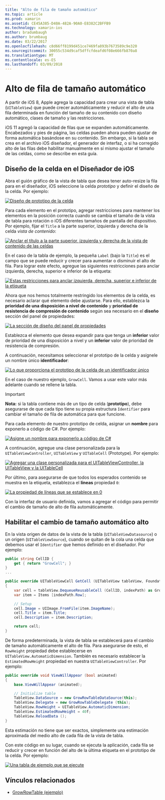 ```yaml
---
title: "Alto de fila de tamaño automático"
ms.topic: article
ms.prod: xamarin
ms.assetid: CE45A385-D40A-482A-90A0-E8382C2BFFB9
ms.technology: xamarin-ios
author: bradumbaugh
ms.author: brumbaug
ms.date: 03/22/2017
ms.openlocfilehash: c8d66ff8199d451ce7469fa893b7673589c9e320
ms.sourcegitcommit: 30055c534d9caf5dffcfdeafd6f08e666fb870a8
ms.translationtype: MT
ms.contentlocale: es-ES
ms.lasthandoff: 03/09/2018
---
```

# <a name="auto-sizing-row-height"></a>Alto de fila de tamaño automático

A partir de iOS 8, Apple agrega la capacidad para crear una vista de tabla (`UITableView`) que puede crecer automáticamente y reducir el alto de una fila determinada en función del tamaño de su contenido con diseño automático, clases de tamaño y las restricciones.

iOS 11 agregó la capacidad de filas que se expanden automáticamente. Encabezados y pies de página, las celdas pueden ahora pueden ajustar de forma automática basándose en su contenido. Sin embargo, si la tabla se crea en el archivo iOS diseñador, el generador de interfaz, o si ha corregido alto de las filas debe habilitar manualmente en sí mismo ajustar el tamaño de las celdas, como se describe en esta guía.

## <a name="cell-layout-in-the-ios-designer"></a>Diseño de la celda en el Diseñador de iOS

Abra el guión gráfico de la vista de tabla que desea tener auto-resize la fila para en el diseñador, iOS seleccione la celda *prototipo* y definir el diseño de la celda. Por ejemplo:

[![](autosizing-row-height-images/table01.png "Diseño de prototipo de la celda")](autosizing-row-height-images/table01.png#lightbox)

Para cada elemento en el prototipo, agregar restricciones para mantener los elementos en la posición correcta cuando se cambia el tamaño de la vista de tabla para rotación o iOS diferentes tamaños de pantalla del dispositivo. Por ejemplo, fijar el `Title` a la parte superior, izquierda y derecha de la celda *vista de contenido*:

[![](autosizing-row-height-images/table02.png "Anclar el título a la parte superior, izquierda y derecha de la vista de contenido de las celdas")](autosizing-row-height-images/table02.png#lightbox)

En el caso de la tabla de ejemplo, la pequeña `Label` (bajo la `Title`) es el campo que se puede reducir y crecer para aumentar o disminuir el alto de fila. Para lograr este efecto, agregue las siguientes restricciones para anclar izquierda, derecha, superior e inferior de la etiqueta:

[![](autosizing-row-height-images/table03.png "Estas restricciones para anclar izquierda, derecha, superior e inferior de la etiqueta")](autosizing-row-height-images/table03.png#lightbox)

Ahora que nos hemos totalmente restringido los elementos de la celda, es necesario aclarar qué elemento debe ajustarse. Para ello, establezca la **prioridad de una disposición a nivel de contenido** y **prioridad de resistencia de compresión de contenido** según sea necesario en el **diseño** sección del panel de propiedades:

[![](autosizing-row-height-images/table03a.png "La sección de diseño del panel de propiedades")](autosizing-row-height-images/table03a.png#lightbox)

Establezca el elemento que desea expandir para que tenga un **inferior** valor de prioridad de una disposición a nivel y un **inferior** valor de prioridad de resistencia de compresión.

A continuación, necesitamos seleccionar el prototipo de la celda y asígnele un nombre único **identificador**:

[![](autosizing-row-height-images/table04.png "Lo que proporciona el prototipo de la celda de un identificador único")](autosizing-row-height-images/table04.png#lightbox)

En el caso de nuestro ejemplo, `GrowCell`. Vamos a usar este valor más adelante cuando se rellene la tabla.

> [!IMPORTANT]
> **Nota:** si la tabla contiene más de un tipo de celda (**prototipo**), debe asegurarse de que cada tipo tiene su propia estructura `Identifier` para cambiar el tamaño de fila de automática para que funcione.

Para cada elemento de nuestro prototipo de celda, asignar un **nombre** para exponerlo a código de C#. Por ejemplo:

[![](autosizing-row-height-images/table05.png "Asigne un nombre para exponerlo a código de C#")](autosizing-row-height-images/table05.png#lightbox)

A continuación, agregue una clase personalizada para la `UITableViewController`, `UITableView` y `UITableCell` (Prototype). Por ejemplo: 

[![](autosizing-row-height-images/table06.png "Agregar una clase personalizada para el UITableViewController, la UITableView y la UITableCell")](autosizing-row-height-images/table06.png#lightbox)

Por último, para asegurarse de que todos los esperados contenido se muestra en la etiqueta, establezca el **líneas** propiedad `0`:

[![](autosizing-row-height-images/table06.png "La propiedad de líneas que se establece en 0")](autosizing-row-height-images/table06a.png#lightbox)

Con la interfaz de usuario definida, vamos a agregar el código para permitir el cambio de tamaño de alto de fila automáticamente.

## <a name="enabling-auto-resizing-height"></a>Habilitar el cambio de tamaño automático alto

En la vista origen de datos de la vista de la tabla (`UITableViewDatasource`) o un origen (`UITableViewSource`), cuando se quitan de la cola una celda que debemos usar el `Identifier` que hemos definido en el diseñador. Por ejemplo:

```csharp
public string CellID {
    get { return "GrowCell"; }
}
...

public override UITableViewCell GetCell (UITableView tableView, Foundation.NSIndexPath indexPath)
{
    var cell = tableView.DequeueReusableCell (CellID, indexPath) as GrowRowTableCell;
    var item = Items [indexPath.Row];

    // Setup
    cell.Image = UIImage.FromFile(item.ImageName);
    cell.Title = item.Title;
    cell.Description = item.Description;

    return cell;
}
```

De forma predeterminada, la vista de tabla se establecerá para el cambio de tamaño automáticamente el alto de fila. Para asegurarse de esto, el `RowHeight` propiedad debe establecerse en `UITableView.AutomaticDimension`. También es necesario establecer la `EstimatedRowHeight` propiedad en nuestra `UITableViewController`. Por ejemplo:

```csharp
public override void ViewWillAppear (bool animated)
{
    base.ViewWillAppear (animated);

    // Initialize table
    TableView.DataSource = new GrowRowTableDataSource(this);
    TableView.Delegate = new GrowRowTableDelegate (this);
    TableView.RowHeight = UITableView.AutomaticDimension;
    TableView.EstimatedRowHeight = 40f;
    TableView.ReloadData ();
}
```

Esta estimación no tiene que ser exactos, simplemente una estimación aproximada del medio alto de cada fila de la vista de tabla.

Con este código en su lugar, cuando se ejecuta la aplicación, cada fila se reducir y crecer en función del alto de la última etiqueta en el prototipo de la celda. Por ejemplo:

[![](autosizing-row-height-images/table07.png "Una tabla de ejemplo que se ejecute")](autosizing-row-height-images/table07.png#lightbox)


## <a name="related-links"></a>Vínculos relacionados

- [GrowRowTable (ejemplo)](https://developer.xamarin.com/samples/monotouch/GrowRowTable/)
